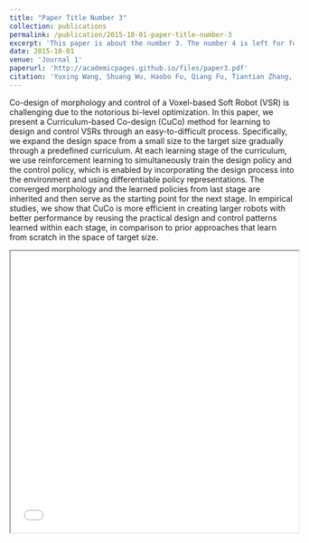 ```yaml
---
title: "Paper Title Number 3"
collection: publications
permalink: /publication/2015-10-01-paper-title-number-3
excerpt: 'This paper is about the number 3. The number 4 is left for future work.'
date: 2015-10-01
venue: 'Journal 1'
paperurl: 'http://academicpages.github.io/files/paper3.pdf'
citation: 'Yuxing Wang, Shuang Wu, Haobo Fu, Qiang Fu, Tiantian Zhang, Yongzhe Chang, Xueqian Wang'
---
```


Co-design of morphology and control of a Voxel-based Soft Robot (VSR) is challenging due to the notorious bi-level optimization. In this paper, we present a Curriculum-based Co-design (CuCo) method for learning to design and control VSRs through an easy-to-difficult process. Specifically, we expand the design space from a small size to the target size gradually through a predefined curriculum. At each learning stage of the curriculum, we use reinforcement learning to simultaneously train the design policy and the control policy, which is enabled by incorporating the design process into the environment and using differentiable policy representations. The converged morphology and the learned policies from last stage are inherited and then serve as the starting point for the next stage. In empirical studies, we show that CuCo is more efficient in creating larger robots with better performance by reusing the practical design and control patterns learned within each stage, in comparison to prior approaches that learn from scratch in the space of target size.

<iframe height=498 width=510 src="/images/cuco_video.mp4">


[Download paper here](https://openreview.net/pdf?id=r9fX833CsuN)

bibtex<br />
```bash
@inproceedings{wang2023curriculum,
  title={Curriculum-based Co-design of Morphology and Control of Voxel-based Soft Robots},
  author={Wang, Yuxing and Wu, Shuang and Fu, Haobo and Fu, Qiang and Zhang, Tiantian and Chang, Yongzhe and Wang, Xueqian},
  booktitle={The Eleventh International Conference on Learning Representations},
  year={2023}
}
```